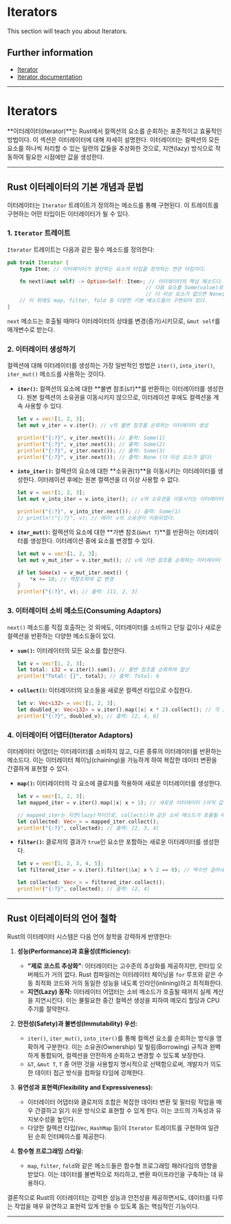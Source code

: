 # Iterators

This section will teach you about Iterators.

## Further information

- [Iterator](https://doc.rust-lang.org/book/ch13-02-iterators.html)
- [Iterator documentation](https://doc.rust-lang.org/stable/std/iter/)

---

# Iterators

\*\*이터레이터(Iterator)\*\*는 Rust에서 컬렉션의 요소를 순회하는 표준적이고 효율적인 방법이다. 이 섹션은 이터레이터에 대해 자세히 설명한다. 이터레이터는 컬렉션의 모든 요소를 하나씩 처리할 수 있는 일련의 값들을 추상화한 것으로, 지연(lazy) 방식으로 작동하여 필요한 시점에만 값을 생성한다.

---

## Rust 이터레이터의 기본 개념과 문법

이터레이터는 `Iterator` 트레이트가 정의하는 메소드를 통해 구현된다. 이 트레이트를 구현하는 어떤 타입이든 이터레이터가 될 수 있다.

### 1\. `Iterator` 트레이트

`Iterator` 트레이트는 다음과 같은 필수 메소드를 정의한다:

```rust
pub trait Iterator {
    type Item; // 이터레이터가 생산하는 요소의 타입을 정의하는 연관 타입이다.

    fn next(&mut self) -> Option<Self::Item>; // 이터레이터의 핵심 메소드다.
                                             // 다음 요소를 Some(value)로 반환하거나,
                                             // 더 이상 요소가 없으면 None을 반환한다.
    // 이 외에도 map, filter, fold 등 다양한 기본 메소드들이 구현되어 있다.
}
```

`next` 메소드는 호출될 때마다 이터레이터의 상태를 변경(증가)시키므로, `&mut self`를 매개변수로 받는다.

### 2\. 이터레이터 생성하기

컬렉션에 대해 이터레이터를 생성하는 가장 일반적인 방법은 `iter()`, `into_iter()`, `iter_mut()` 메소드를 사용하는 것이다.

- **`iter()`:** 컬렉션의 요소에 대한 \*\*불변 참조(`&T`)\*\*를 반환하는 이터레이터를 생성한다. 원본 컬렉션의 소유권을 이동시키지 않으므로, 이터레이션 후에도 컬렉션을 계속 사용할 수 있다.

  ```rust
  let v = vec![1, 2, 3];
  let mut v_iter = v.iter(); // v의 불변 참조를 순회하는 이터레이터 생성

  println!("{:?}", v_iter.next()); // 출력: Some(1)
  println!("{:?}", v_iter.next()); // 출력: Some(2)
  println!("{:?}", v_iter.next()); // 출력: Some(3)
  println!("{:?}", v_iter.next()); // 출력: None (더 이상 요소가 없다)
  ```

- **`into_iter()`:** 컬렉션의 요소에 대한 \*\*소유권(`T`)\*\*을 이동시키는 이터레이터를 생성한다. 이터레이션 후에는 원본 컬렉션을 더 이상 사용할 수 없다.

  ```rust
  let v = vec![1, 2, 3];
  let mut v_into_iter = v.into_iter(); // v의 소유권을 이동시키는 이터레이터 생성

  println!("{:?}", v_into_iter.next()); // 출력: Some(1)
  // println!("{:?}", v); // 에러! v의 소유권이 이동되었다.
  ```

- **`iter_mut()`:** 컬렉션의 요소에 대한 \*\*가변 참조(`&mut T`)\*\*를 반환하는 이터레이터를 생성한다. 이터레이션 중에 요소를 변경할 수 있다.

  ```rust
  let mut v = vec![1, 2, 3];
  let mut v_mut_iter = v.iter_mut(); // v의 가변 참조를 순회하는 이터레이터 생성

  if let Some(x) = v_mut_iter.next() {
      *x += 10; // 역참조하여 값 변경
  }
  println!("{:?}", v); // 출력: [11, 2, 3]
  ```

### 3\. 이터레이터 소비 메소드(Consuming Adaptors)

`next()` 메소드를 직접 호출하는 것 외에도, 이터레이터를 소비하고 단일 값이나 새로운 컬렉션을 반환하는 다양한 메소드들이 있다.

- **`sum()`:** 이터레이터의 모든 요소를 합산한다.

  ```rust
  let v = vec![1, 2, 3];
  let total: i32 = v.iter().sum(); // 불변 참조를 순회하며 합산
  println!("Total: {}", total); // 출력: Total: 6
  ```

- **`collect()`:** 이터레이터의 요소들을 새로운 컬렉션 타입으로 수집한다.

  ```rust
  let v: Vec<i32> = vec![1, 2, 3];
  let doubled_v: Vec<i32> = v.iter().map(|x| x * 2).collect(); // 각 요소를 2배 한 후 Vec으로 수집
  println!("{:?}", doubled_v); // 출력: [2, 4, 6]
  ```

### 4\. 이터레이터 어댑터(Iterator Adaptors)

이터레이터 어댑터는 이터레이터를 소비하지 않고, 다른 종류의 이터레이터를 반환하는 메소드다. 이는 이터레이터 체이닝(chaining)을 가능하게 하여 복잡한 데이터 변환을 간결하게 표현할 수 있다.

- **`map()`:** 이터레이터의 각 요소에 클로저를 적용하여 새로운 이터레이터를 생성한다.

  ```rust
  let v = vec![1, 2, 3];
  let mapped_iter = v.iter().map(|x| x + 1); // 새로운 이터레이터 (아직 값은 생성되지 않았다)

  // mapped_iter는 지연(lazy)적이므로, collect()와 같은 소비 메소드가 호출될 때까지 실제 계산은 일어나지 않는다.
  let collected: Vec<_> = mapped_iter.collect();
  println!("{:?}", collected); // 출력: [2, 3, 4]
  ```

- **`filter()`:** 클로저의 결과가 `true`인 요소만 포함하는 새로운 이터레이터를 생성한다.

  ```rust
  let v = vec![1, 2, 3, 4, 5];
  let filtered_iter = v.iter().filter(|&x| x % 2 == 0); // 짝수만 걸러내는 이터레이터

  let collected: Vec<_> = filtered_iter.collect();
  println!("{:?}", collected); // 출력: [2, 4]
  ```

---

## Rust 이터레이터의 언어 철학

Rust의 이터레이터 시스템은 다음 언어 철학을 강력하게 반영한다:

1.  **성능(Performance)과 효율성(Efficiency):**

    - **"제로 코스트 추상화"**: 이터레이터는 고수준의 추상화를 제공하지만, 런타임 오버헤드가 거의 없다. Rust 컴파일러는 이터레이터 체이닝을 `for` 루프와 같은 수동 최적화 코드와 거의 동일한 성능을 내도록 인라인(inlining)하고 최적화한다.
    - **지연(Lazy) 동작:** 이터레이터 어댑터는 소비 메소드가 호출될 때까지 실제 계산을 지연시킨다. 이는 불필요한 중간 컬렉션 생성을 피하여 메모리 할당과 CPU 주기를 절약한다.

2.  **안전성(Safety)과 불변성(Immutability) 우선:**

    - `iter()`, `iter_mut()`, `into_iter()`를 통해 컬렉션 요소를 순회하는 방식을 명확하게 구분한다. 이는 소유권(Ownership) 및 빌림(Borrowing) 규칙과 완벽하게 통합되어, 컬렉션을 안전하게 순회하고 변경할 수 있도록 보장한다.
    - `&T`, `&mut T`, `T` 중 어떤 것을 사용할지 명시적으로 선택함으로써, 개발자가 의도한 데이터 접근 방식을 컴파일 타임에 강제한다.

3.  **유연성과 표현력(Flexibility and Expressiveness):**

    - 이터레이터 어댑터와 클로저의 조합은 복잡한 데이터 변환 및 필터링 작업을 매우 간결하고 읽기 쉬운 방식으로 표현할 수 있게 한다. 이는 코드의 가독성과 유지보수성을 높인다.
    - 다양한 컬렉션 타입(`Vec`, `HashMap` 등)이 `Iterator` 트레이트를 구현하여 일관된 순회 인터페이스를 제공한다.

4.  **함수형 프로그래밍 스타일:**

    - `map`, `filter`, `fold`와 같은 메소드들은 함수형 프로그래밍 패러다임의 영향을 받았다. 이는 데이터를 불변적으로 처리하고, 변환 파이프라인을 구축하는 데 유용하다.

결론적으로 Rust의 이터레이터는 강력한 성능과 안전성을 제공하면서도, 데이터를 다루는 작업을 매우 유연하고 표현력 있게 만들 수 있도록 돕는 핵심적인 기능이다.

---
